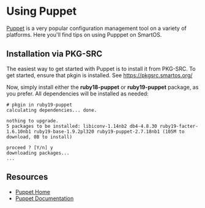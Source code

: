 # Using Puppet

[Puppet](http://puppetlabs.com/) is a very popular configuration
management tool on a variety of platforms. Here you'll find tips on
using Pupppet on SmartOS.

## Installation via PKG-SRC

The easiest way to get started with Puppet is to install it from
PKG-SRC. To get started, ensure that pkgin is installed. See
<https://pkgsrc.smartos.org/>

Now, simply install either the **ruby18-puppet** or **ruby19-puppet**
package, as you prefer. All dependencies will be installed as needed:

<!-- markdownlint-disable line-length -->

    # pkgin in ruby19-puppet
    calculating dependencies... done.

    nothing to upgrade.
    5 packages to be installed: libiconv-1.14nb2 db4-4.8.30 ruby19-facter-1.6.10nb1 ruby19-base-1.9.2pl320 ruby19-puppet-2.7.18nb1 (105M to download, 0B to install)

    proceed ? [Y/n] y
    downloading packages...
    ...

<!-- markdownlint-enable line-length -->

## Resources

- [Puppet Home](http://puppetlabs.com/)
- [Puppet Documentation](http://docs.puppetlabs.com/puppet/)
